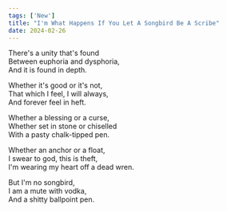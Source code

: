 ```yaml
---
tags: ['New']
title: "I'm What Happens If You Let A Songbird Be A Scribe"
date: 2024-02-26
---
```


There's a unity that's found  
Between euphoria and dysphoria,  
And it is found in depth.

Whether it's good or it's not,  
That which I feel, I will always,  
And forever feel in heft.

Whether a blessing or a curse,  
Whether set in stone or chiselled  
With a pasty chalk-tipped pen.

Whether an anchor or a float,  
I swear to god, this is theft,  
I'm wearing my heart off a dead wren.

But I'm no songbird,  
I am a mute with vodka,  
And a shitty ballpoint pen.
